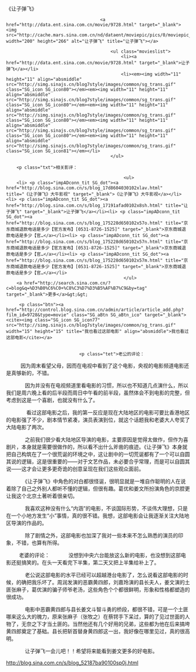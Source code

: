 《让子弹飞》

											
										<a href="http://data.ent.sina.com.cn/movie/9728.html" target="_blank"><img src="http://cache.mars.sina.com.cn/nd/dataent/moviepic/pics/0/moviepic_6e7f4e107c45037aa4c4c8d3b1ad7782.jpg" width="200" height="266" alt="让子弹飞" title="让子弹飞"></a>
										
											<ul class="movieslist">
												<li><a href="http://data.ent.sina.com.cn/movie/9728.html" target="_blank">让子弹飞</a></li>
												<li><em><img width="11" height="11" align="absmiddle" src="http://simg.sinajs.cn/blog7style/images/common/sg_trans.gif" class="SG_icon SG_icon80"></em><em><img width="11" height="11" align="absmiddle" src="http://simg.sinajs.cn/blog7style/images/common/sg_trans.gif" class="SG_icon SG_icon80"></em><em><img width="11" height="11" align="absmiddle" src="http://simg.sinajs.cn/blog7style/images/common/sg_trans.gif" class="SG_icon SG_icon80"></em><em><img width="11" height="11" align="absmiddle" src="http://simg.sinajs.cn/blog7style/images/common/sg_trans.gif" class="SG_icon SG_icon80"></em><em><img width="11" height="11" align="absmiddle" src="http://simg.sinajs.cn/blog7style/images/common/sg_trans.gif" class="SG_icon SG_icon81"></em></li>
											</ul>
											
		<p class="txt">相关影评： 
											
												 <ul>
		<li> <p class="impADconn_tit SG_dot"><a href="http://blog.sina.com.cn/s/blog_17d8604030102xlav.html" title="《让子弹飞》大牛影视" target="_blank">《让子弹飞》大牛影视</a></li><li> <p class="impADconn_tit SG_dot"><a href="http://blog.sina.com.cn/s/blog_17191afad0102x8sh.html" title="让子弹飞" target="_blank">让子弹飞</a></li><li> <p class="impADconn_tit SG_dot"><a href="http://blog.sina.com.cn/s/blog_175228d650102x57o.html" title="京东商城退款电话是多少【官方发布】[0531-8726-1525]" target="_blank">京东商城退款电话是多少【官…</a></li><li> <p class="impADconn_tit SG_dot"><a href="http://blog.sina.com.cn/s/blog_175228d650102x57n.html" title="京东商城退款电话是多少【官方发布】[0531-8726-1525]" target="_blank">京东商城退款电话是多少【官…</a></li><li> <p class="impADconn_tit SG_dot"><a href="http://blog.sina.com.cn/s/blog_175228d650102x57m.html" title="京东商城退款电话是多少【官方发布】[0531-8726-1525]" target="_blank">京东商城退款电话是多少【官…</a></li>
												 </ul>
		<a href="http://search.sina.com.cn/?c=blog&q=%D3%B0%C6%C0+%C8%C3%D7%D3%B5%AF%B7%C9&by=tag" target="_blank">更多</a>&gt;&gt;
											 
		 <p class="btn"><a href="http://control.blog.sina.com.cn/admin/article/article_add.php?film_id=9728&type=movie" class="SG_aBtn SG_aBtn_ico" target="_blank"><cite><img class="SG_icon SG_icon77" src="http://simg.sinajs.cn/blog7style/images/common/sg_trans.gif" width="15" height="15" title="我也看过这部电影" align="absmiddle">我也看过这部电影</cite></a>
										
									
                            	<p class="tet">老公的评论：  
  
　　因为周末看望父母，因而在电视中看到了这个电影，央视的电影频道电影还是真够新的，不错。  

  
  
　　因为并没有在电视频道里看电影的习惯，所以也不知道几点演什么，所以我们是周六晚上看的后半段而周日中午看的前半段，虽然体会不到电影的完整，但考虑到这是一个喜剧，也就没有什么了。  

  
  
 　　看过这部电影之后，我的第一反应是现在大陆地区的电影可要比香港地区的电影强了不少，剧本情节紧凑，演员表演到位，就这个话题我和老婆大人夸奖了大陆电影了两次。  

  
  
　　之前我们很少看大陆地区导演的电影，主要原因是觉得太做作，但作为喜剧片，本身就是需要很做作的，所以看不出什么斧凿的痕迹。《让子弹飞》本身就把自己构筑在了一个很荒诞的环境之中，这让剧中的一切荒诞都有了一个可以自圆其说的逻辑，这是很重要的——对于文艺作品，未必要合乎常理，而是可以自圆其说——这才会让更多更奇诡的创意呈现在我们这些观众面前。  

  
  
　　《让子弹飞》中角色的对白都很怪诞，很明显就是一堆自作聪明的人在说着除了自己之外别人都听不懂的逻辑，但很有趣。葛优和姜文所扮演角色的京腔更让我这个北京土著听着很亲切。  

  
  
　　我喜欢这种没有什么“内涵”的电影，不谈国际形势，不谈伟大理想，只是在一个小地方发生“小”事情，真的很不错。我想，这部电影会让我逐渐关注大陆地区导演的作品的。  

  
  
　　除了剧情之外，这部电影也加深了我对一些本来不怎么熟悉的演员的印象，不错，也算有所得。  

  
  
  
老婆的评论：  
  
　　没想到中央六台能放这么新的电影，也没想到这部电影还挺搞笑的。在头一天看完下半集，第二天又把上半集给补上了。  

  
  
　　老公说这部电影的水平已经可以超越港台电影了，怎么说看这部电影的时候，的确把我乐坏了。周润发演的恶霸黄四郎，刘嘉玲演的县长夫人，姜文演的土匪张麻子，葛优演的骗子师爷老汤，这些角色个个都很鲜明，形象和性格都塑造的很成功。  

  
  
　　电影中恶霸黄四郎与县长姜文斗智斗勇的桥段，都很不错，可是一个土匪哪来这么大的魄力，原来张麻子（张牧之）在蔡锷手下呆过，算的了见过世面的人物了，无奈之下才当土匪的。当然他还有几个好用的兄弟，这些都为他在后来搞垮黄四郎奠定了基础。县长把斩首替身黄四郎这一出，我好像在哪里见过，真的很高明。  

  
  
　　让子弹飞一会儿吧！！希望将来能看到姜文更多的好电影。
                                								
		
http://blog.sina.com.cn/s/blog_52187ba90100sp0j.html
